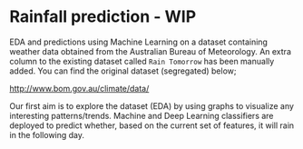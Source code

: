 # Rainfall prediction - WIP

EDA and predictions using Machine Learning on a dataset containing weather data obtained from the Australian Bureau of Meteorology. An extra column to the existing dataset called `Rain Tomorrow` has been manually added. You can find the original dataset (segregated) below;

http://www.bom.gov.au/climate/data/

Our first aim is to explore the dataset (EDA) by using graphs to visualize any interesting patterns/trends. Machine and Deep Learning classifiers are deployed to predict whether, based on the current set of features, it will rain in the following day.
